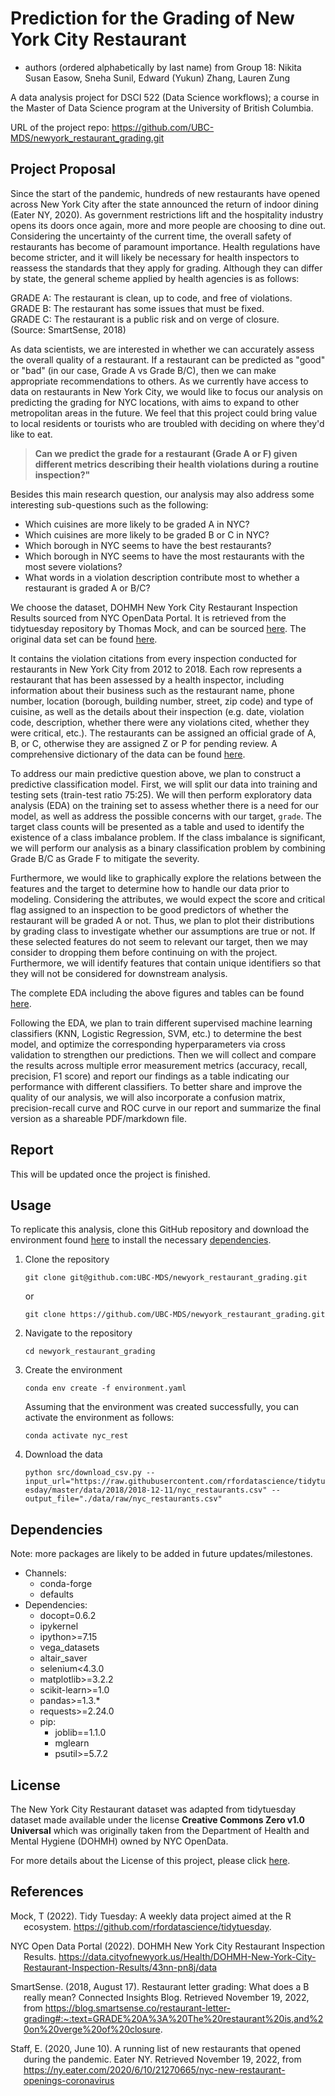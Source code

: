 # Prediction for the Grading of New York City Restaurant

  - authors (ordered alphabetically by last name) from Group 18:
    Nikita Susan Easow, Sneha Sunil, Edward (Yukun) Zhang, Lauren Zung
  

A data analysis project for DSCI 522 (Data Science workflows); a
course in the Master of Data Science program at the University of
British Columbia.

URL of the project repo: https://github.com/UBC-MDS/newyork_restaurant_grading.git

## Project Proposal

Since the start of the pandemic, hundreds of new restaurants have opened across New York City after the state announced the return of indoor dining (Eater NY, 2020). As government restrictions lift and the hospitality industry opens its doors once again, more and more people are choosing to dine out. Considering the uncertainty of the current time, the overall safety of restaurants has become of paramount importance. Health regulations have become stricter, and it will likely be necessary for health inspectors to reassess the standards that they apply for grading. Although they can differ by state, the general scheme applied by health agencies is as follows:

>>>
GRADE A: The restaurant is clean, up to code, and free of violations.
<br/>
GRADE B: The restaurant has some issues that must be fixed.
<br/>
GRADE C: The restaurant is a public risk and on verge of closure.
<br/>
(Source: SmartSense, 2018)
>>>

As data scientists, we are interested in whether we can accurately assess the overall quality of a restaurant. If a restaurant can be predicted as "good" or "bad" (in our case, Grade A vs Grade B/C), then we can make appropriate recommendations to others. As we currently have access to data on restaurants in New York City, we would like to focus our analysis on predicting the grading for NYC locations, with aims to expand to other metropolitan areas in the future. We feel that this project could bring value to local residents or tourists who are troubled with deciding on where they'd like to eat.

> **Can we predict the grade for a restaurant (Grade A or F) given different metrics describing their health violations during a routine inspection?"**

Besides this main research question, our analysis may also address some interesting sub-questions such as the following: 
  - Which cuisines are more likely to be graded A in NYC?
  - Which cuisines are more likely to be graded B or C in NYC?
  - Which borough in NYC seems to have the best restaurants?
  - Which borough in NYC seems to have the most restaurants with the most severe violations?
  - What words in a violation description contribute most to whether a restaurant is graded A or B/C?
  
We choose the dataset, DOHMH New York City Restaurant Inspection Results sourced from 
NYC OpenData Portal. It is retrieved from the tidytuesday repository by Thomas Mock, 
and can be sourced [here](https://github.com/rfordatascience/tidytuesday/tree/master/data/2018/2018-12-1.).
The original data set can be found [here](https://data.cityofnewyork.us/Health/DOHMH-New-York-City-Restaurant-Inspection-Results/43nn-pn8j/data).

It contains the violation citations from every inspection conducted for restaurants in New York City from 2012 to 2018. Each row represents a restaurant that has been assessed by a health inspector, including information about their business such as the restaurant name, phone number, location (borough, building number, street, zip code) and type of cuisine, as well as the details about their inspection (e.g. date, violation code, description, whether there were any violations cited, whether they were critical, etc.). The restaurants can be assigned an official grade of A, B, or C, otherwise they are assigned Z or P for pending review. A comprehensive dictionary of the data can be found [here](https://github.com/rfordatascience/tidytuesday/tree/master/data/2018/2018-12-11#data-dictionary).

To address our main predictive question above, we plan to construct a predictive classification model. First, we will split our data into training and testing sets (train-test ratio 75:25). We will then perform exploratory data analysis (EDA) on the training set to assess whether there is a need for our model, as well as address the possible concerns with our target, `grade`. The target class counts will be presented as a table and used to identify the existence of a class imbalance problem. If the class imbalance is significant, we will perform our analysis as a binary classification problem by 
combining Grade B/C as Grade F to mitigate the severity. 

Furthermore, we would like to graphically explore the relations between the features and the target to determine how to handle our data prior to modeling. Considering the attributes, we would expect the score and critical flag assigned to an inspection to be good predictors of whether the restaurant will be graded A or not. Thus, we plan to plot their distributions by grading class to investigate whether our assumptions are true or not. If these selected features do not seem to relevant our target, then we may consider to dropping them before continuing on with the project. Furthermore, we will identify features that contain unique identifiers so that they will not be considered for downstream analysis.

The complete EDA including the above figures and tables can be found [here](https://github.com/UBC-MDS/newyork_restaurant_grading/blob/main/src/nyc_rest_eda.ipynb).

Following the EDA, we plan to train different supervised machine learning classifiers (KNN, Logistic Regression, SVM, etc.) to determine the best model, and optimize the corresponding hyperparameters via cross validation to strengthen our predictions. Then we will collect and compare the results across multiple error measurement metrics (accuracy, recall, precision, F1 score) and report our findings as a table indicating our performance with different classifiers. To better share and improve the quality of our analysis, we will also incorporate a confusion matrix, precision-recall curve and ROC curve in our report and summarize the final version as a shareable PDF/markdown file.

## Report

This will be updated once the project is finished.

## Usage

To replicate this analysis, clone this GitHub repository and download the environment found [here](https://github.com/UBC-MDS/newyork_restaurant_grading/blob/src/environment.yaml) to install the necessary [dependencies](#dependencies).

1. Clone the repository
    ```
    git clone git@github.com:UBC-MDS/newyork_restaurant_grading.git
    ```
    
    or
    
    ```
    git clone https://github.com/UBC-MDS/newyork_restaurant_grading.git
    ```

2. Navigate to the repository

    ```
    cd newyork_restaurant_grading
    ```

3. Create the environment

    ```conda env create -f environment.yaml```

    Assuming that the environment was created successfully, you can activate the environment as follows:

    ```conda activate nyc_rest```

4. Download the data

    ```python src/download_csv.py --input_url="https://raw.githubusercontent.com/rfordatascience/tidytuesday/master/data/2018/2018-12-11/nyc_restaurants.csv" --output_file="./data/raw/nyc_restaurants.csv"```


## Dependencies

Note: more packages are likely to be added in future updates/milestones.

  - Channels:
      - conda-forge
      - defaults
  - Dependencies:
      - docopt=0.6.2
      - ipykernel
      - ipython>=7.15
      - vega_datasets
      - altair_saver
      - selenium<4.3.0
      - matplotlib>=3.2.2
      - scikit-learn>=1.0
      - pandas>=1.3.*
      - requests>=2.24.0
      - pip:
        - joblib==1.1.0
        - mglearn
        - psutil>=5.7.2


## License

The New York City Restaurant dataset was adapted from tidytuesday dataset
made available under the license **Creative Commons Zero v1.0 Universal** 
which was originally taken from the Department of Health and Mental Hygiene (DOHMH)
owned by NYC OpenData.

For more details about the License of this project, please click [here](https://github.com/UBC-MDS/newyork_restaurant_grading/blob/main/LICENSE).

## References

<div id="refs" class="references hanging-indent">

<div id="ref-Mock2022">

Mock, T (2022). Tidy Tuesday: A weekly data project aimed at the R ecosystem. https://github.com/rfordatascience/tidytuesday.

</div>

<div id="ref-NYCOpen">

NYC Open Data Portal (2022). DOHMH New York City Restaurant Inspection Results.
https://data.cityofnewyork.us/Health/DOHMH-New-York-City-Restaurant-Inspection-Results/43nn-pn8j/data

</div>
    
<div id="ref-SmartSense">
    
SmartSense. (2018, August 17). Restaurant letter grading: What does a B really mean? Connected Insights Blog. Retrieved November 19, 2022, from https://blog.smartsense.co/restaurant-letter-grading#:~:text=GRADE%20A%3A%20The%20restaurant%20is,and%20on%20verge%20of%20closure. 

</div>
    
<div id="ref-EaterNY">
    
Staff, E. (2020, June 10). A running list of new restaurants that opened during the pandemic. Eater NY. Retrieved November 19, 2022, from https://ny.eater.com/2020/6/10/21270665/nyc-new-restaurant-openings-coronavirus 

</div>
    
</div>
